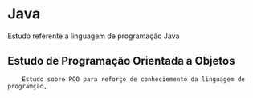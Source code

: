 # Java

Estudo referente a linguagem de programação Java

## Estudo de Programação Orientada a Objetos
        Estudo sobre POO para reforço de conheciemento da linguagem de programção,
